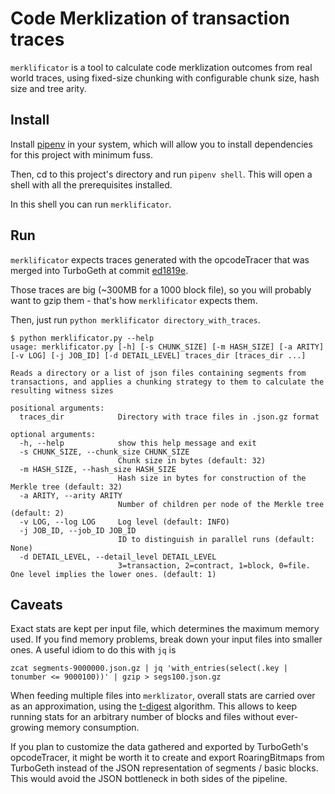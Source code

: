 
# Code Merklization of transaction traces  
  
`merklificator` is a tool to calculate code merklization outcomes from real world traces, using fixed-size chunking with configurable chunk size, hash size and tree arity.  
  
  ## Install
  Install [pipenv](https://pipenv.pypa.io/en/latest/) in your system, which will allow you to install dependencies for this project with minimum fuss.
 
 Then, cd to this project's directory and run `pipenv shell`. This will open a shell with all the prerequisites installed.
 
In this shell you can run `merklificator`.

## Run
`merklificator` expects traces generated with the opcodeTracer that was merged into TurboGeth at commit [ed1819e](https://github.com/ledgerwatch/turbo-geth/commit/ed1819ec58c0e07e6276406f6c498d650cd3be15).

Those traces are big (~300MB for a 1000 block file), so you will probably want to gzip them - that's how `merklificator` expects them.

Then, just run `python merklificator directory_with_traces`.

```
$ python merklificator.py --help
usage: merklificator.py [-h] [-s CHUNK_SIZE] [-m HASH_SIZE] [-a ARITY] [-v LOG] [-j JOB_ID] [-d DETAIL_LEVEL] traces_dir [traces_dir ...]

Reads a directory or a list of json files containing segments from transactions, and applies a chunking strategy to them to calculate the resulting witness sizes

positional arguments:
  traces_dir            Directory with trace files in .json.gz format

optional arguments:
  -h, --help            show this help message and exit
  -s CHUNK_SIZE, --chunk_size CHUNK_SIZE
                        Chunk size in bytes (default: 32)
  -m HASH_SIZE, --hash_size HASH_SIZE
                        Hash size in bytes for construction of the Merkle tree (default: 32)
  -a ARITY, --arity ARITY
                        Number of children per node of the Merkle tree (default: 2)
  -v LOG, --log LOG     Log level (default: INFO)
  -j JOB_ID, --job_ID JOB_ID
                        ID to distinguish in parallel runs (default: None)
  -d DETAIL_LEVEL, --detail_level DETAIL_LEVEL
                        3=transaction, 2=contract, 1=block, 0=file. One level implies the lower ones. (default: 1)
```

## Caveats
Exact stats are kept per input file, which determines the maximum memory used. If you find memory problems, break down your input files into smaller ones. A useful idiom to do this with `jq` is
```
zcat segments-9000000.json.gz | jq 'with_entries(select(.key | tonumber <= 9000100))' | gzip > segs100.json.gz
```

When feeding multiple files into `merklizator`, overall stats are carried over as an approximation, using the [t-digest](https://github.com/kpdemetriou/tdigest-cffi) algorithm. This allows to keep running stats for an arbitrary number of blocks and files without ever-growing memory consumption.

If you plan to customize the data gathered and exported by TurboGeth's opcodeTracer, it might be worth it to create and export RoaringBitmaps from TurboGeth instead of the JSON representation of segments / basic blocks. This would avoid the JSON bottleneck in both sides of the pipeline.

